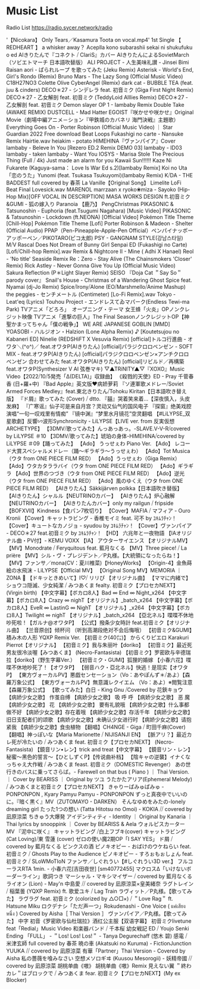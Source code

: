 # Music List

Radio List https://radio.sycer.network/radio

'【Nicokara】 Only Tears／Kasamura Toota on vocal.mp4'
1st Single 【 REDHEART 】
a whisker away？
Aceplla kono subarashii sekai ni shukufuku o ed
AIきりたんで『コネクト ⧸ ClariS』カバー
AIきりたんによるSovietMarch（ソビエトマーチ 日本語吹替版）
ALI PROJECT - 人生美味礼讃 - Jinsei Bimi Raisan
aori - ぱられループ を歌ってみた (Jeku Remix)
Asterisk - World's End, Girl's Rondo (Remix)
Bruno Mars - The Lazy Song (Official Music Video)
C18H27NO3
Colette Olive
CyberAngel (Remix)
dark cat - BUBBLE TEA (feat. juu & cinders)
DECO＊27 - シンデレラ feat. 初音ミク (Giga First Night Remix)
DECO＊27 - 乙女解剖 feat. 初音ミク (TeddyLoid Alllies Remix)
DECO＊27 - 乙女解剖 feat. 初音ミク
Demon slayer OP 1 - Iambaby Remix
Double Take (AWAKE REMIX)
DUSTCELL - Mad Hatter
EGOIST『咲かせや咲かせ』Original Movie（劇場中編アニメ－ション『甲鉄城のカバネリ 海門決戦』主題歌）
Everything Goes On - Porter Robinson (Official Music Video) ｜ Star Guardian 2022
Free download Beat Loops
Fukashigi no carte - Nansuke Remix
Hairtie.wav
heiakim - potato
HIMEHINA『ヴァンパイア』Cover
Iambaby - Beleve In You [Rezero ED.2 Remix DEMO 03]
Iambaby - ID03
Iambaby - taken
Iambaby - Want You
IOSYS - Marisa Stole The Precious Thing (Full ⧸ 4k)
Just made an alarm for you
Kawaii Sun!!!!!!
Kaze Ni Fukarete (Kaguya-sama： Love Is War Ed s.2)[Iambaby Remix]
Koi no Uta「恋のうた」Yunomi (feat. Tsukasa Tsukuyomi)(Iambaby Remix)
K⧸DA - THE BADDEST  full covered by 春茶
La Vanille【Original Song】
Limelite
LoFi Beat Final
Lovesick.wav
MARENOL
marrzaan x ryoko❀miza - Sayoko (Hip-Hop Mix)[OFF VOCAL IN DESCRIPTION]
MASA WORKS DESIGN ft.初音ミク&GUMI - 狐の嫁入り
Paranoia 【鹿乃】
PengChristmas
PIKASONIC & Tatsunoshin - Euphoria (feat.Tsugumi Nagahara) [Music Video]
PIKASONIC & Tatsunoshin - Lockdown (ft.NEONA) [Official Video]
Pokémon Title Theme [Chill-Hop]
Pokémon Title Theme [Lofi]
Porter Robinson & Madeon - Shelter (Official Audio)
PPAP（Pen-Pineapple-Apple-Pen Official）ペンパイナッポーアッポーペン／PIKOTARO(ピコ太郎)
PSY - GANGNAM STYLE(강남스타일) M⧸V
Rascal Does Not Dream of Bunny Girl Senpai ED (Fukashigi no Carte) [Lofi⧸Chill-hop Remix].wav
Remix & Nightcore II - Mine ( Adhi X Hanael)
Reol - 'No title' Seaside Remix
Re：Zero - Stay Alive (The Chainsmokers 'Closer' Remix)
Rick Astley - Never Gonna Give You Up (Official Music Video)
Sakura Reflection (P＊Light Slayer Remix)
SEISO 『Doja Cat ＂Say So＂ parody cover』
Snail's House - Christmas of a Wandering Ghost
Spice feat. Nyamai (dj-Jo Remix)
Spice⧸Irony⧸Alone (EO⧸Marshmello⧸Anime Mashup)
the peggies - センチメートル (Centimeter) [Lo-Fi Remix].wav
Tokyo - Leat'eq (Lyrics)
Touhou Project - エンドレスてゐマパーク(Endless Tewi-ma Park)
TVアニメ「どろろ」　オープニング・テーマ 女王蜂「火炎」OPノンクレジット映像
TVアニメ「進撃の巨人」The Final SeasonノンクレジットOP【神聖かまってちゃん「僕の戦争」】
WE ARE JAPANESE GOBLIN [MMD]
YOASOBI - ハルジオン・Halzion (Lone Alpha Remix) ♪
[Koutetsujou no Kabaneri ED] Ninelie (REDSHiFT X Vesuvia Remix)
[official]トルコ行進曲 - オワタ＼(^o^)／ feat.オワタP(AIきりたん)
[official]パラジクロロベンゼン - SOFT MIX - feat.オワタP(AIきりたん)
[official]パラジクロロベンゼン×アンチクロロベンゼン 合わせてみた feat.オワタP(AIきりたん)
[official]リビルド／再構築 feat.オワタP(Synthesizer V AI 弦巻マキ)
▽▲TRiNITY▲▽『XOXO』Music Video【2022⧸10⧸5発売「Δ(DELTA)」収録曲】
《殺戮的天使》ED  - Pray  千菅春香 (日+羅+中)
『Bad Apple』英文版❤病娇萝莉
『ソ連軍歌メドレー⧸Soviet Armed Forces Medley』feat.東北きりたん⧸Tohoku Kiritan【日本語吹き替え版】
『ド屑』歌ってみた (Cover) ⧸ dtto.
『囍』哭着笑来着...【深夜慎入，头皮发麻】
『广寒谣』仙子可是来自月宫？灵动又仙气的国风电子
『探窗』绝美戏腔演唱“一句一叹戏里有情痴”
『镜中渊』“梦里水月镜花”空灵翻唱
【#LiLYPSE_双星歌劇】反響∽波形Synchronicity - LiLYPSE【LIVE ver. from 反実仮想ARCHETYPE】
【3DMV⧸歌ってみた】んっあっあっ。-SLAVE.V-V-R⧸covered by LiLYPSE ＃10
【3DMV⧸歌ってみた】琥珀の身体-HIMEHINA⧸covered by LiLYPSE ＃09【踊ってみた】
【Ado】 うっせぇわ Piano Ver.
【Ado】 レコード大賞スペシャルメドレー（踊〜ギラギラ〜うっせぇわ）
【Ado】Tot Musica（ウタ from ONE PIECE FILM RED）
【Ado】うっせぇわ（Giga Remix）
【Ado】ウタカタララバイ（ウタ from ONE PIECE FILM RED）
【Ado】ギラギラ
【Ado】世界のつづき（ウタ from ONE PIECE FILM RED）
【Ado】逆光（ウタ from ONE PIECE FILM RED）
【Ado】風のゆくえ（ウタ from ONE PIECE FILM RED）
【AIきりたん】Säkkijärven polkka【日本語吹き替版】
【AIきりたん】シャルル【NEUTRINOカバー】
【AIきりたん】炉心融解【NEUTRINOカバー】
【AIきりたんカバー】only my railgun ⧸ fripside
【BOFXVII】Kindness【食パン7枚切り】
【Cover】MAFIA ⧸ マフィア - Ouro Kronii
【Cover】キャットラビング - 香椎モイミ feat. 可不 by ﾕｷﾑﾗﾁｬﾝ！
【Cover】キュートなカノジョ - syudou by ﾕｷﾑﾗﾁｬﾝ！
【Cover】ヴァンパイア - DECO＊27 feat.初音ミク by ﾕｷﾑﾗﾁｬﾝ！
【HD】 六兆年と一夜物語 【IAオリジナル曲・PV付】- KEMU VOXX
【IA】 アウターサイエンス 【オリジナルMV】
【MV】Monodrate ⧸ Feryquitous feat. 藍月なくる
【MV】Three piece! ⧸ La prière
【MV】シル・ヴ・プレジデント／P丸様。【大統領になったらね！】
【MV】ファンサ／mona(CV：夏川椎菜)【HoneyWorks】
【Origin-4】金魚蒔絵の水飛沫 - LiLYPSE【Official MV】
【Original Song MV】MEMORIA ｜ ZONA 🐳
【ドキッときめいて】I♡⧸ リリぴ 【オリジナル曲】
【ママに内緒で】ショウコ隠滅、少女純潔 ⧸ みつあくま fealty. 初音ミク【プロセカNEXT】 (Virgin birth)
【中文字幕】【ボカロ8人】Bad ∞ End ∞ Night_x264
【中文字幕】【ボカロ8人】Crazy ∞ nighT【オリジナル】_batch_x264
【中文字幕】【ボカロ8人】EveR ∞ LastinG ∞ NighT 【オリジナル】_x264
【中文字幕】【ボカロ8人】Twilight ∞ nighT 【オリジナル】_batch_x264
【亞北ネル】喋喋不休地吵死啦！【ガルナ@オワタP】
【公式】撥条少女時計 feat.初音ミク【オリジナル曲】
【兰音原创】倾杯问 （听到高潮段绝对不会后悔哦）
【初音ミク&GUMI】積み木の人形 YQXP Remix Ver.
【初音ミク(40㍍)】 からくりピエロ Karakuri Pierrot【オリジナル】
【初音ミク】我与朱丽叶【doriko】
【初音ミク】最近死男友很冷淡喔【みつあくま】 (Necro-Fantasista)
【初音ミク】罗密欧与辛德瑞拉【doriko】（野生字幕Ver.）
【初音ミク・GUMI】狐狸的婚嫁
【小春六花】喋喋不休地吵死了！【オワタP】
【弱音ハク・亞北ネル】快逃！是现实【オワタP】
【東方ヴォーカルPV】悪戯センセーション（Vo：あやぽんず＊⧸あよ）【森羅万象公式】
【東方ヴォーカルPV】無意識レクイエム （Vo：あよ）※閲覧注意【森羅万象公式】
【歌ってみた】白日 - King Gnu ⧸Covered by 花鋏キョウ
【病娇少女之歌】 作茧自缚
【病娇少女之歌】 吸 呼 呼
【病娇少女之歌】 恶 魔
【病娇少女之歌】 花
【病娇少女之歌】 要有礼貌哦
【病娇少女之歌】什么事都做不好
【病娇少女之歌】存在着哦
【病娇少女之歌】存活千年
【病娇少女之歌】旧日支配者们的颂歌
【病娇少女之歌】未确认少女进行时
【病娇少女之歌】请抱紧我
【病娇少女之歌】食虫植物
【翻唱】CH4NGE - Giga ⧸ 町田千麻(Cover)
【翻唱】神っぽいな【Maria Marionette ⧸ NIJISANJI EN】
【脈アリ？】最近カレ死が冷たいの ⧸ みつあくま feat. 初音ミク【プロセカNEXT】 (Necro-Fantasista)
【鏡音リン•レン】trick and treat【中文字幕】
【鏡音リン・レン】秘蜜〜黑色的誓言〜【ひとしずくP】【传说曲补档】
【陰キャの逆襲】イナくなっちゃえ大作戦 ⧸ みつあくま feast. 初音ミク（DOMESTIC Revenger）
あの世行きのバスに乗ってさらば。- Farewell on that bus ( Piano ) ｜ Thai Version. ｜ Cover by BEARISS ｜ Original by ツユ
うたかたアリア(Ephemeral Melody) ⧸ みつあくまと初音ミク【プロセカNEXT】
きゃりーぱみゅぱみゅ - PONPONPON , Kyary Pamyu Pamyu - PONPONPON
ずっと真夜中でいいのに。『暗く黒く』MV（ZUTOMAYO - DARKEN）
そんなゆめをみたの-lonely dreaming girl
たった1つの想い (Tatta Hitotsu no Omoi) - KOKIA ⧸⧸ covered by 凪原涼菜
ちきゅう大爆発
アイデンティティ - Identity ｜ Original by Kanaria ｜ Thai lyrics by snooppink  ｜ Cover by BEARISS & Aela
ウォルピスカーター MV 『泥中に咲く』
キャットラビング ⧸白上フブキ(cover)
キャットラビング(Cat Loving)⧸東 雪蓮 (cover)
ゼロの使い魔2期OP「I SAY YES」
ド屑 ⧸ covered by 藍月なくる
ビンクスの酒
ピノキオピー - おばけのウケねらい feat. 初音ミク ⧸ Ghosts Play to the Audience
ピノキオピー - すろぉもぉしょん feat. 初音ミク ⧸ SLoWMoTIoN
ファンサ／しぐれうい【#しぐれうい3D ver.】
フルコーラスRTA 1min. - 小春六花[吉田夜世] [sm40772455]
マクロスΔ「いけないボーダーライン」歌詞つき
マーシャル・マキシマイザー ⧸ covered by 藍月なくる
ライオン (Lion) - May'n 中島愛 ⧸⧸ covered by 凪原涼菜×皇美緒奈
ラグトレイン ⧸ 稲葉曇 (YQXP Remix) ft. 歌爱ユキ ⧸ Lag Train
ラヴィット／P丸様。【歌ってみた】
ラヴラグ feat. 初音ミク (colorized by △○□×) ⧸ ＂Love Rag＂ ft. Hatsune Miku
ロクデナシ「ただ声一つ」Rokudenashi - One Voice ( แค่เสียงหนึ่ง ) Covered by Aisha［ Thai Version ］
ヴァンパイア／P丸様。【歌ってみた】
中字 初音《罗密欧与仙杜瑞拉》酒红公主服【双语字幕】
初音ミクlivetune feat「Redial」Music Video
和楽器バンド ⧸ 千本桜
幼女戦記 ED ⧸ Youjo Senki Ending 「FULL」 - ＂Los! Los! Los!＂ -  Tanya Degurechaff (悠木 碧)
感電 ⧸ 米津玄師 full covered by 春茶
暁の車 (Akatsuki no Kuruma) - FictionJunction YUUKA ⧸⧸ covered by 凪原涼菜
有華「Partner」Thai Version - Covered by Aisha
私の薔薇を喰みなさい
空想メソロギヰ (Kuusou Mesorogii) - 妖精帝國 ⧸⧸ covered by 凪原涼菜
胡桃单曲《嗷》
胡桃单曲《嗷》Remix
見えない翼
＂終わカレ＂はブロックで ⧸ みつあくま fear. 初音ミク【プロセカNEXT】(My ex Blocker)
